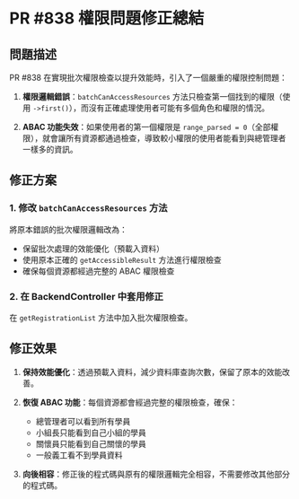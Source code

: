 # PR #838 權限問題修正總結

## 問題描述

PR #838 在實現批次權限檢查以提升效能時，引入了一個嚴重的權限控制問題：

1. **權限邏輯錯誤**：`batchCanAccessResources` 方法只檢查第一個找到的權限（使用 `->first()`），而沒有正確處理使用者可能有多個角色和權限的情況。

2. **ABAC 功能失效**：如果使用者的第一個權限是 `range_parsed = 0`（全部權限），就會讓所有資源都通過檢查，導致較小權限的使用者能看到與總管理者一樣多的資訊。

## 修正方案

### 1. 修改 `batchCanAccessResources` 方法

將原本錯誤的批次權限邏輯改為：
- 保留批次處理的效能優化（預載入資料）
- 使用原本正確的 `getAccessibleResult` 方法進行權限檢查
- 確保每個資源都經過完整的 ABAC 權限檢查

### 2. 在 BackendController 中套用修正

在 `getRegistrationList` 方法中加入批次權限檢查。

## 修正效果

1. **保持效能優化**：透過預載入資料，減少資料庫查詢次數，保留了原本的效能改善。

2. **恢復 ABAC 功能**：每個資源都會經過完整的權限檢查，確保：
   - 總管理者可以看到所有學員
   - 小組長只能看到自己小組的學員
   - 關懷員只能看到自己關懷的學員
   - 一般義工看不到學員資料

3. **向後相容**：修正後的程式碼與原有的權限邏輯完全相容，不需要修改其他部分的程式碼。
